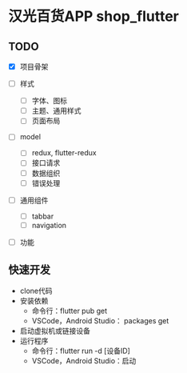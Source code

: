 # 汉光百货APP  shop_flutter

## TODO

- [x] 项目骨架
- [ ] 样式
  - [ ] 字体、图标
  - [ ] 主题、通用样式
  - [ ] 页面布局
- [ ] model
  - [ ] redux, flutter-redux
  - [ ] 接口请求
  - [ ] 数据组织
  - [ ] 错误处理
- [ ] 通用组件
  - [ ] tabbar
  - [ ] navigation
- [ ] 功能


## 快速开发

* clone代码
* 安装依赖
  * 命令行：flutter pub get
  * VSCode，Android Studio： packages get
* 启动虚拟机或链接设备
* 运行程序
  * 命令行：flutter run -d [设备ID]
  * VSCode，Android Studio：启动